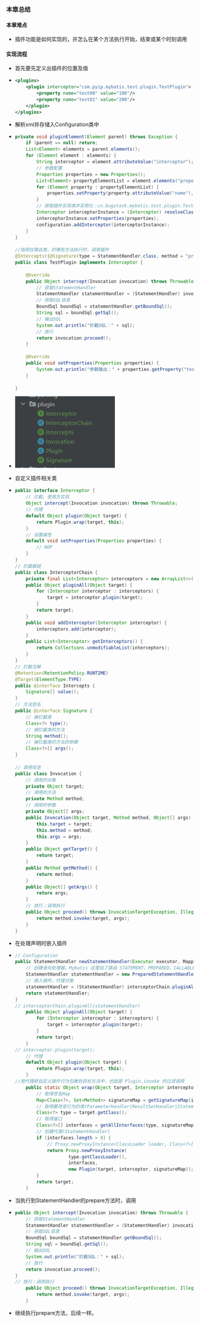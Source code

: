 ### 本章总结
#### 本章难点
- 插件功能是如何实现的，并怎么在某个方法执行开始，结束或某个时刻调用
#### 实现流程
- 首先要先定义出插件的位置及值

- ```xml
  <plugins>
      <plugin interceptor="com.pyip.mybatis.test.plugin.TestPlugin">
          <property name="test00" value="100"/>
          <property name="test01" value="200"/>
      </plugin>
  </plugins>
  ```

- 解析xml并存储入Configuration类中

- ```java
  private void pluginElement(Element parent) throws Exception {
      if (parent == null) return;
      List<Element> elements = parent.elements();
      for (Element element : elements) {
          String interceptor = element.attributeValue("interceptor");
          // 参数配置
          Properties properties = new Properties();
          List<Element> propertyElementList = element.elements("property");
          for (Element property : propertyElementList) {
              properties.setProperty(property.attributeValue("name"), property.attributeValue("value"));
          }
          // 获取插件实现类并实例化：cn.bugstack.mybatis.test.plugin.TestPlugin
          Interceptor interceptorInstance = (Interceptor) resolveClass(interceptor).newInstance();
          interceptorInstance.setProperties(properties);
          configuration.addInterceptor(interceptorInstance);
      }
  }
  
  //指明在哪此类，的哪些方法执行时，调用插件
  @Intercepts({@Signature(type = StatementHandler.class, method = "prepare", args = {Connection.class})})
  public class TestPlugin implements Interceptor {
  
      @Override
      public Object intercept(Invocation invocation) throws Throwable {
          // 获取StatementHandler
          StatementHandler statementHandler = (StatementHandler) invocation.getTarget();
          // 获取SQL信息
          BoundSql boundSql = statementHandler.getBoundSql();
          String sql = boundSql.getSql();
          // 输出SQL
          System.out.println("拦截SQL：" + sql);
          // 放行
          return invocation.proceed();
      }
  
      @Override
      public void setProperties(Properties properties) {
          System.out.println("参数输出：" + properties.getProperty("test00"));
      }
  
  }
  ```

- ![](img\plugin.png)

- 自定义插件相关类

- ```java
  public interface Interceptor {
      // 拦截，使用方实现
      Object intercept(Invocation invocation) throws Throwable;
      // 代理
      default Object plugin(Object target) {
          return Plugin.wrap(target, this);
      }
      // 设置属性
      default void setProperties(Properties properties) {
          // NOP
      }
  }
  // 拦截器链
  public class InterceptorChain {
      private final List<Interceptor> interceptors = new ArrayList<>();
      public Object pluginAll(Object target) {
          for (Interceptor interceptor : interceptors) {
              target = interceptor.plugin(target);
          }
          return target;
      }
      public void addInterceptor(Interceptor interceptor) {
          interceptors.add(interceptor);
      }
      public List<Interceptor> getInterceptors() {
          return Collections.unmodifiableList(interceptors);
      }
  }
  // 拦截注解
  @Retention(RetentionPolicy.RUNTIME)
  @Target(ElementType.TYPE)
  public @interface Intercepts {
      Signature[] value();
  }
  // 方法签名
  public @interface Signature {
      // 被拦截类
      Class<?> type();
      // 被拦截类的方法
      String method();
      // 被拦截类的方法的参数
      Class<?>[] args();
  }
  
  // 调用信息
  public class Invocation {
      // 调用的对象
      private Object target;
      // 调用的方法
      private Method method;
      // 调用的参数
      private Object[] args;
      public Invocation(Object target, Method method, Object[] args) {
          this.target = target;
          this.method = method;
          this.args = args;
      }
      public Object getTarget() {
          return target;
      }
      public Method getMethod() {
          return method;
      }
      public Object[] getArgs() {
          return args;
      }
      // 放行；调用执行
      public Object proceed() throws InvocationTargetException, IllegalAccessException {
          return method.invoke(target, args);
      }
  }
  
  ```

- 在处理声明时嵌入插件

- ```java
  // Configuration
  public StatementHandler newStatementHandler(Executor executor, MappedStatement mappedStatement, Object parameter, RowBounds rowBounds, ResultHandler resultHandler, BoundSql boundSql) {
      // 创建语句处理器，Mybatis 这里加了路由 STATEMENT、PREPARED、CALLABLE 我们默认只根据预处理进行实例化
      StatementHandler statementHandler = new PreparedStatementHandler(executor, mappedStatement, parameter, rowBounds, resultHandler, boundSql);
      // 嵌入插件，代理对象
      statementHandler = (StatementHandler) interceptorChain.pluginAll(statementHandler);
      return statementHandler;
  }
  // interceptorChain.pluginAll(statementHandler)
      public Object pluginAll(Object target) {
          for (Interceptor interceptor : interceptors) {
              target = interceptor.plugin(target);
          }
          return target;
      }
  // interceptor.plugin(target);
      // 代理
      default Object plugin(Object target) {
          return Plugin.wrap(target, this);
      }
  //用代理把自定义插件行为包裹到目标方法中，也就是 Plugin.invoke 的过滤调用
      public static Object wrap(Object target, Interceptor interceptor) {
          // 取得签名Map
          Map<Class<?>, Set<Method>> signatureMap = getSignatureMap(interceptor);
          // 取得要改变行为的类(ParameterHandler|ResultSetHandler|StatementHandler|Executor)，目前只添加了 StatementHandler
          Class<?> type = target.getClass();
          // 取得接口
          Class<?>[] interfaces = getAllInterfaces(type, signatureMap);
          // 创建代理(StatementHandler)
          if (interfaces.length > 0) {
              // Proxy.newProxyInstance(ClassLoader loader, Class<?>[] interfaces, InvocationHandler h)
              return Proxy.newProxyInstance(
                      type.getClassLoader(),
                      interfaces,
                      new Plugin(target, interceptor, signatureMap));
          }
          return target;
      }
  ```

- 当执行到StatementHandler的prepare方法时，调用

- ```java
  public Object intercept(Invocation invocation) throws Throwable {
      // 获取StatementHandler
      StatementHandler statementHandler = (StatementHandler) invocation.getTarget();
      // 获取SQL信息
      BoundSql boundSql = statementHandler.getBoundSql();
      String sql = boundSql.getSql();
      // 输出SQL
      System.out.println("拦截SQL：" + sql);
      // 放行
      return invocation.proceed();
  }
  // 放行；调用执行
      public Object proceed() throws InvocationTargetException, IllegalAccessException {
          return method.invoke(target, args);
      }
  ```

- 继续执行prepare方法，后续一样。